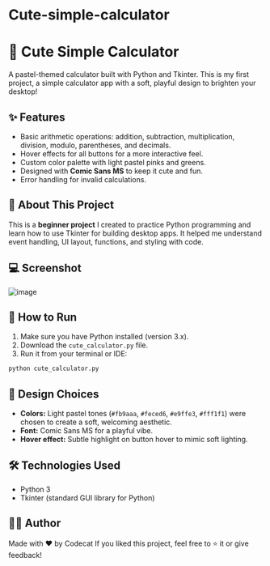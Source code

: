 # Cute-simple-calculator
# 🎀 Cute Simple Calculator

A pastel-themed calculator built with Python and Tkinter.
This is my first project, a simple calculator app with a soft, playful design to brighten your desktop!

## ✨ Features

* Basic arithmetic operations: addition, subtraction, multiplication, division, modulo, parentheses, and decimals.
* Hover effects for all buttons for a more interactive feel.
* Custom color palette with light pastel pinks and greens.
* Designed with **Comic Sans MS** to keep it cute and fun.
* Error handling for invalid calculations.

## 🐣 About This Project

This is a **beginner project** I created to practice Python programming and learn how to use Tkinter for building desktop apps.
It helped me understand event handling, UI layout, functions, and styling with code.

## 💻 Screenshot

![image](https://github.com/user-attachments/assets/2e0e1bb5-03c5-49d1-b220-5574ae67fb6d)


## 🚀 How to Run

1. Make sure you have Python installed (version 3.x).
2. Download the `cute_calculator.py` file.
3. Run it from your terminal or IDE:

```bash
python cute_calculator.py
```

## 🎨 Design Choices

* **Colors:** Light pastel tones (`#fb9aaa`, `#feced6`, `#e9ffe3`, `#fff1f1`) were chosen to create a soft, welcoming aesthetic.
* **Font:** Comic Sans MS for a playful vibe.
* **Hover effect:** Subtle highlight on button hover to mimic soft lighting.

## 🛠️ Technologies Used

* Python 3
* Tkinter (standard GUI library for Python)

## 🙇‍♀️ Author

Made with ❤️ by Codecat
If you liked this project, feel free to ⭐️ it or give feedback!
